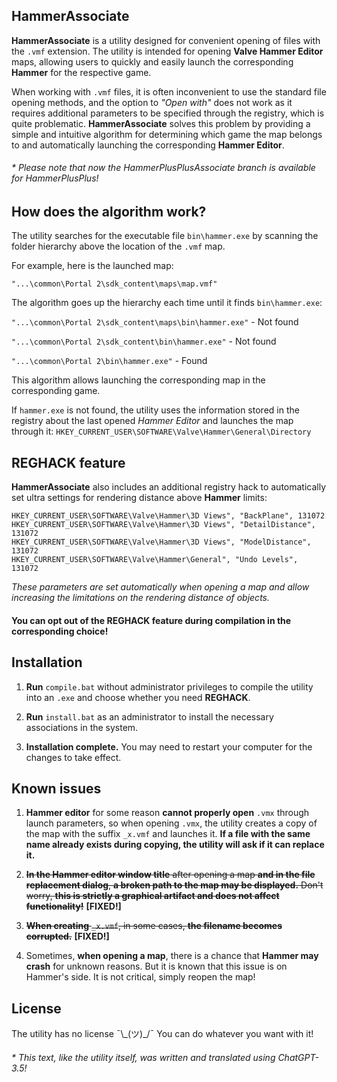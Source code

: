 ## HammerAssociate

**HammerAssociate** is a utility designed for convenient opening of files with the `.vmf` extension. The utility is intended for opening **Valve Hammer Editor** maps, allowing users to quickly and easily launch the corresponding **Hammer** for the respective game.

When working with `.vmf` files, it is often inconvenient to use the standard file opening methods, and the option to *"Open with"* does not work as it requires additional parameters to be specified through the registry, which is quite problematic. **HammerAssociate** solves this problem by providing a simple and intuitive algorithm for determining which game the map belongs to and automatically launching the corresponding **Hammer Editor**.

###### * Please note that now the HammerPlusPlusAssociate branch is available for HammerPlusPlus!

## How does the algorithm work?

The utility searches for the executable file `bin\hammer.exe` by scanning the folder hierarchy above the location of the `.vmf` map.

For example, here is the launched map:

`"...\common\Portal 2\sdk_content\maps\map.vmf"`

The algorithm goes up the hierarchy each time until it finds `bin\hammer.exe`:

`"...\common\Portal 2\sdk_content\maps\bin\hammer.exe"` - Not found

`"...\common\Portal 2\sdk_content\bin\hammer.exe"` - Not found

`"...\common\Portal 2\bin\hammer.exe"` - Found

This algorithm allows launching the corresponding map in the corresponding game.

If `hammer.exe` is not found, the utility uses the information stored in the registry about the last opened *Hammer Editor* and launches the map through it:
`HKEY_CURRENT_USER\SOFTWARE\Valve\Hammer\General\Directory`

## REGHACK feature

**HammerAssociate** also includes an additional registry hack to automatically set ultra settings for rendering distance above **Hammer** limits:

```
HKEY_CURRENT_USER\SOFTWARE\Valve\Hammer\3D Views", "BackPlane", 131072
HKEY_CURRENT_USER\SOFTWARE\Valve\Hammer\3D Views", "DetailDistance", 131072
HKEY_CURRENT_USER\SOFTWARE\Valve\Hammer\3D Views", "ModelDistance", 131072
HKEY_CURRENT_USER\SOFTWARE\Valve\Hammer\General", "Undo Levels", 131072
```

*These parameters are set automatically when opening a map and allow increasing the limitations on the rendering distance of objects.*

#### You can opt out of the REGHACK feature during compilation in the corresponding choice!

## Installation

1. **Run** `compile.bat` without administrator privileges to compile the utility into an `.exe` and choose whether you need **REGHACK**.

2. **Run** `install.bat` as an administrator to install the necessary associations in the system.

3. **Installation complete.** You may need to restart your computer for the changes to take effect.

## Known issues

1. **Hammer editor** for some reason **cannot properly open** `.vmx` through launch parameters, so when opening `.vmx`, the utility creates a copy of the map with the suffix `_x.vmf` and launches it. **If a file with the same name already exists during copying, the utility will ask if it can replace it.**

2. ~~**In the Hammer editor window title** after opening a map **and in the file replacement dialog**, **a broken path to the map may be displayed.** Don't worry, **this is strictly a graphical artifact and does not affect functionality!**~~ **[FIXED!]**

3. ~~**When creating** `_x.vmf`, in some cases, **the filename becomes corrupted.**~~ **[FIXED!]**

4. Sometimes, **when opening a map**, there is a chance that **Hammer may crash** for unknown reasons. But it is known that this issue is on Hammer's side. It is not critical, simply reopen the map!

## License

The utility has no license ¯\\\_(ツ)_/¯ You can do whatever you want with it!

###### * This text, like the utility itself, was written and translated using ChatGPT-3.5!
